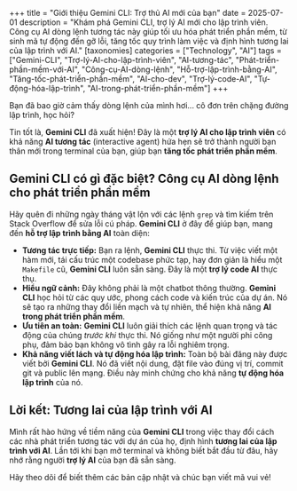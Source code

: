 +++
title = "Giới thiệu Gemini CLI: Trợ thủ AI mới của bạn"
date = 2025-07-01
description = "Khám phá Gemini CLI, trợ lý AI mới cho lập trình viên. Công cụ AI dòng lệnh tương tác này giúp tối ưu hóa phát triển phần mềm, từ sinh mã tự động đến gỡ lỗi, tăng tốc quy trình làm việc và định hình tương lai của lập trình với AI."
[taxonomies]
categories = ["Technology", "AI"]
tags = ["Gemini-CLI", "Trợ-lý-AI-cho-lập-trình-viên", "AI-tương-tác", "Phát-triển-phần-mềm-với-AI", "Công-cụ-AI-dòng-lệnh", "Hỗ-trợ-lập-trình-bằng-AI", "Tăng-tốc-phát-triển-phần-mềm", "AI-cho-dev", "Trợ-lý-code-AI", "Tự-động-hóa-lập-trình", "AI-trong-phát-triển-phần-mềm"]
+++

Bạn đã bao giờ cảm thấy dòng lệnh của mình hơi... cô đơn trên chặng đường lập trình, học hỏi? 

Tin tốt là, **Gemini CLI** đã xuất hiện! Đây là một **trợ lý AI cho lập trình viên** có khả năng **AI tương tác** (interactive agent) hứa hẹn sẽ trở thành người bạn thân mới trong terminal của bạn, giúp bạn **tăng tốc phát triển phần mềm**.

## Gemini CLI có gì đặc biệt? Công cụ AI dòng lệnh cho phát triển phần mềm

Hãy quên đi những ngày tháng vật lộn với các lệnh `grep` và tìm kiếm trên Stack Overflow để sửa lỗi cú pháp. **Gemini CLI** ở đây để giúp bạn, mang đến **hỗ trợ lập trình bằng AI** toàn diện:

- **Tương tác trực tiếp:** Bạn ra lệnh, **Gemini CLI** thực thi. Từ việc viết một hàm mới, tái cấu trúc một codebase phức tạp, hay đơn giản là hiểu một `Makefile` cũ, **Gemini CLI** luôn sẵn sàng. Đây là một **trợ lý code AI** thực thụ.
- **Hiểu ngữ cảnh:** Đây không phải là một chatbot thông thường. **Gemini CLI** học hỏi từ các quy ước, phong cách code và kiến trúc của dự án. Nó sẽ tạo ra những thay đổi liền mạch và tự nhiên, thể hiện khả năng **AI trong phát triển phần mềm**.
- **Ưu tiên an toàn:** **Gemini CLI** luôn giải thích các lệnh quan trọng và tác động của chúng *trước khi* thực thi. Nó giống như một người phi công phụ, đảm bảo bạn không vô tình gây ra lỗi nghiêm trọng.
- **Khả năng viết lách và tự động hóa lập trình:** Toàn bộ bài đăng này được viết bởi **Gemini CLI**. Nó đã viết nội dung, đặt file vào đúng vị trí, commit git và public lên mạng. Điều này minh chứng cho khả năng **tự động hóa lập trình** của nó.

## Lời kết: Tương lai của lập trình với AI

Mình rất hào hứng về tiềm năng của **Gemini CLI** trong việc thay đổi cách các nhà phát triển tương tác với dự án của họ, định hình **tương lai của lập trình với AI**. Lần tới khi bạn mở terminal và không biết bắt đầu từ đâu, hãy nhớ rằng người **trợ lý AI** của bạn đã sẵn sàng.

Hãy theo dõi để biết thêm các bản cập nhật và chúc bạn viết mã vui vẻ!